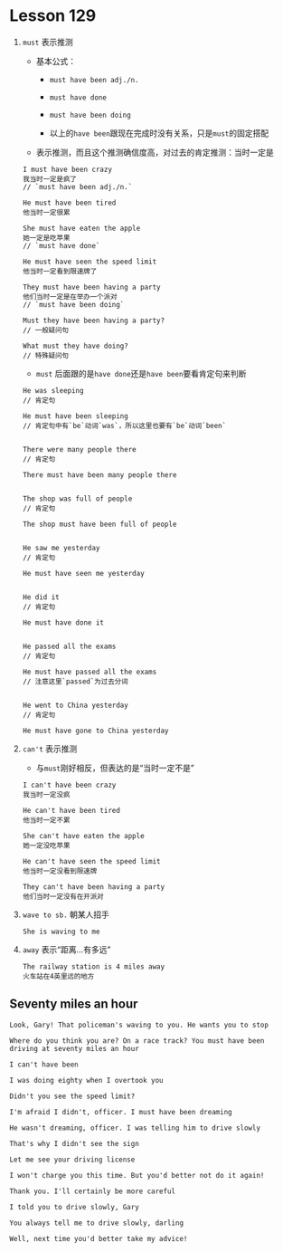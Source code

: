# Lesson 129

1. `must` 表示推测

   - 基本公式：

     - `must have been adj./n.`

     - `must have done`

     - `must have been doing`

     - 以上的`have been`跟现在完成时没有关系，只是`must`的固定搭配

   - 表示推测，而且这个推测确信度高，对过去的肯定推测：当时一定是

   ```
   I must have been crazy
   我当时一定是疯了
   // `must have been adj./n.`

   He must have been tired
   他当时一定很累

   She must have eaten the apple
   她一定是吃苹果
   // `must have done`

   He must have seen the speed limit
   他当时一定看到限速牌了

   They must have been having a party
   他们当时一定是在举办一个派对
   // `must have been doing`

   Must they have been having a party?
   // 一般疑问句

   What must they have doing?
   // 特殊疑问句
   ```

   - `must` 后面跟的是`have done`还是`have been`要看肯定句来判断

   ```
   He was sleeping
   // 肯定句

   He must have been sleeping
   // 肯定句中有`be`动词`was`，所以这里也要有`be`动词`been`


   There were many people there
   // 肯定句

   There must have been many people there


   The shop was full of people
   // 肯定句

   The shop must have been full of people


   He saw me yesterday
   // 肯定句

   He must have seen me yesterday


   He did it
   // 肯定句

   He must have done it


   He passed all the exams
   // 肯定句

   He must have passed all the exams
   // 注意这里`passed`为过去分词


   He went to China yesterday
   // 肯定句

   He must have gone to China yesterday
   ```

2. `can't` 表示推测

   - 与`must`刚好相反，但表达的是“当时一定不是”

   ```
   I can't have been crazy
   我当时一定没疯

   He can't have been tired
   他当时一定不累

   She can't have eaten the apple
   她一定没吃苹果

   He can't have seen the speed limit
   他当时一定没看到限速牌

   They can't have been having a party
   他们当时一定没有在开派对
   ```

3. `wave to sb.` 朝某人招手

   ```
   She is waving to me
   ```

4. `away` 表示“距离...有多远”

   ```
   The railway station is 4 miles away
   火车站在4英里远的地方
   ```

## Seventy miles an hour

```
Look, Gary! That policeman's waving to you. He wants you to stop

Where do you think you are? On a race track? You must have been driving at seventy miles an hour

I can't have been

I was doing eighty when I overtook you

Didn't you see the speed limit?

I'm afraid I didn't, officer. I must have been dreaming

He wasn't dreaming, officer. I was telling him to drive slowly

That's why I didn't see the sign

Let me see your driving license

I won't charge you this time. But you'd better not do it again!

Thank you. I'll certainly be more careful

I told you to drive slowly, Gary

You always tell me to drive slowly, darling

Well, next time you'd better take my advice!
```
